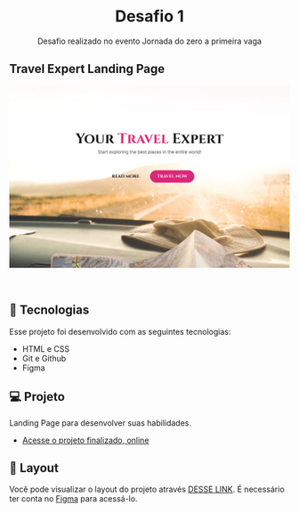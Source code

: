 <h1 align="center"> Desafio 1 </h1>
<p align="center"> Desafio realizado no evento Jornada do zero a primeira vaga </p>

## Travel Expert Landing Page

<p align="center">
  <img alt="License" src="https://github.com/DevMaroto/Desafio-1-Rumo-a-jornada-RocketSeat/blob/Main/preview/Travel%20Expert%20LP.jpg">
</p>

<br>

## 🚀 Tecnologias

Esse projeto foi desenvolvido com as seguintes tecnologias:

- HTML e CSS
- Git e Github
- Figma

## 💻 Projeto

Landing Page para desenvolver suas habilidades.

- [Acesse o projeto finalizado, online](https://devmaroto.github.io/Desafio-1-Rumo-a-jornada-RocketSeat/)

## 🔖 Layout

Você pode visualizar o layout do projeto através [DESSE LINK](https://www.figma.com/community/file/1216014509044898198). É necessário ter conta no [Figma](https://figma.com) para acessá-lo.
